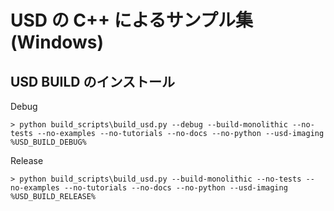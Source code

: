 # USD の C++ によるサンプル集(Windows)

## USD BUILD のインストール

Debug

```shell
> python build_scripts\build_usd.py --debug --build-monolithic --no-tests --no-examples --no-tutorials --no-docs --no-python --usd-imaging %USD_BUILD_DEBUG%
```

Release

```shell
> python build_scripts\build_usd.py --build-monolithic --no-tests --no-examples --no-tutorials --no-docs --no-python --usd-imaging %USD_BUILD_RELEASE%
```
